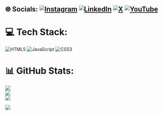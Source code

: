 
## 🌐 Socials: [![Instagram](https://img.shields.io/badge/Instagram-%23E4405F.svg?logo=Instagram&logoColor=white)](https://instagram.com/imsyeduzairshah) [![LinkedIn](https://img.shields.io/badge/LinkedIn-%230077B5.svg?logo=linkedin&logoColor=white)](https://linkedin.com/in/muhammad-uzair-rehan-12b1b92b0) [![X](https://img.shields.io/badge/X-black.svg?logo=X&logoColor=white)](https://x.com/imsyeduzairshah) [![YouTube](https://img.shields.io/badge/YouTube-%23FF0000.svg?logo=YouTube&logoColor=white)](https://youtube.com/@CodeWithUzzii) 

# 💻 Tech Stack:
![HTML5](https://img.shields.io/badge/html5-%23E34F26.svg?style=for-the-badge&logo=html5&logoColor=white) ![JavaScript](https://img.shields.io/badge/javascript-%23323330.svg?style=for-the-badge&logo=javascript&logoColor=%23F7DF1E) ![CSS3](https://img.shields.io/badge/css3-%231572B6.svg?style=for-the-badge&logo=css3&logoColor=white)
# 📊 GitHub Stats:
![](https://github-readme-stats.vercel.app/api?username=uzairrehan&theme=dark&hide_border=false&include_all_commits=false&count_private=false)<br/>
![](https://github-readme-streak-stats.herokuapp.com/?user=uzairrehan&theme=dark&hide_border=false)<br/>
![](https://github-readme-stats.vercel.app/api/top-langs/?username=uzairrehan&theme=dark&hide_border=false&include_all_commits=false&count_private=false&layout=compact)

[![](https://visitcount.itsvg.in/api?id=uzairrehan&icon=0&color=0)](https://visitcount.itsvg.in)

<!-- Proudly created with GPRM ( https://gprm.itsvg.in ) -->

